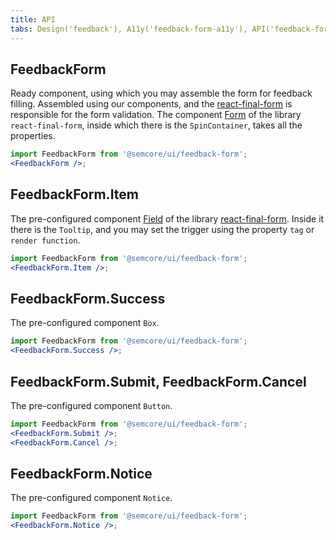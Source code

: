 ```yaml
---
title: API
tabs: Design('feedback'), A11y('feedback-form-a11y'), API('feedback-form-api'), Example('feedback-form-code'), Changelog('feedback-form-changelog')
---
```


## FeedbackForm

Ready component, using which you may assemble the form for feedback filling. Assembled using our components, and the [react-final-form](https://final-form.org/react) is responsible for the form validation. The component [Form](https://final-form.org/docs/react-final-form/api/Form) of the library `react-final-form`, inside which there is the `SpinContainer`, takes all the properties.

```jsx
import FeedbackForm from '@semcore/ui/feedback-form';
<FeedbackForm />;
```

<TypesView type="FeedbackFormProps" :types={...types} />

## FeedbackForm.Item

The pre-configured component [Field](https://final-form.org/docs/react-final-form/api/Field) of the library [react-final-form](https://final-form.org/react). Inside it there is the `Tooltip`, and you may set the trigger using the property `tag` or `render function`.

```jsx
import FeedbackForm from '@semcore/ui/feedback-form';
<FeedbackForm.Item />;
```

## FeedbackForm.Success

The pre-configured component `Box`.

```jsx
import FeedbackForm from '@semcore/ui/feedback-form';
<FeedbackForm.Success />;
```

## FeedbackForm.Submit, FeedbackForm.Cancel

The pre-configured component `Button`.

```jsx
import FeedbackForm from '@semcore/ui/feedback-form';
<FeedbackForm.Submit />;
<FeedbackForm.Cancel />;
```

## FeedbackForm.Notice

The pre-configured component `Notice`.

```jsx
import FeedbackForm from '@semcore/ui/feedback-form';
<FeedbackForm.Notice />;
```

<script setup>import { data as types } from '@types.data.ts';</script>
